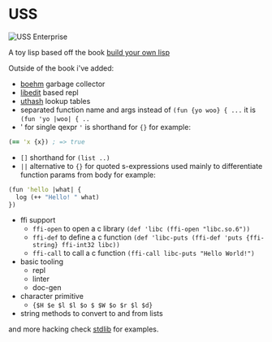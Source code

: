 # USS

![USS Enterprise](https://i.imgur.com/G4sYXji.jpg)

A toy lisp based off the book [build your own lisp](http://buildyourownlisp.com/)

Outside of the book i've added:

* [boehm]() garbage collector
* [libedit]() based repl
* [uthash]() lookup tables
* separated function name and args instead of `(fun {yo woo} { ...` it is `(fun 'yo |woo| { ..`
* ' for single qexpr `'` is shorthand for `{}` for example:

```clojure
(== 'x {x}) ; => true
```

* `[]` shorthand for `(list ..)`
* `||` alternative to `{}` for quoted s-expressions used mainly
 to differentiate function params from body for example:

 ```clojure
 (fun 'hello |what| {
   log (++ "Hello! " what)
 })
 ```
* ffi support
  - `ffi-open` to open a c library `(def 'libc (ffi-open "libc.so.6"))`
  - `ffi-def` to define a c function `(def 'libc-puts (ffi-def 'puts {ffi-string} ffi-int32 libc))`
  - `ffi-call` to call a c function `(ffi-call libc-puts "Hello World!")`
* basic tooling
  - repl
  - linter
  - doc-gen
* character primitive
  - `{$H $e $l $l $o $ $W $o $r $l $d}`
* string methods to convert to and from lists


and more hacking check [stdlib](./stdlib/) for examples.

